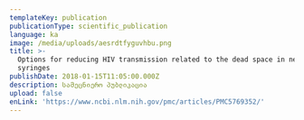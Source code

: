 ```yaml
---
templateKey: publication
publicationType: scientific_publication
language: ka
image: /media/uploads/aesrdtfyguvhbu.png
title: >-
  Options for reducing HIV transmission related to the dead space in needles and
  syringes
publishDate: 2018-01-15T11:05:00.000Z
description: სამეცნიერო პუბლიკაცია
upload: false
enLink: 'https://www.ncbi.nlm.nih.gov/pmc/articles/PMC5769352/'
---
```


